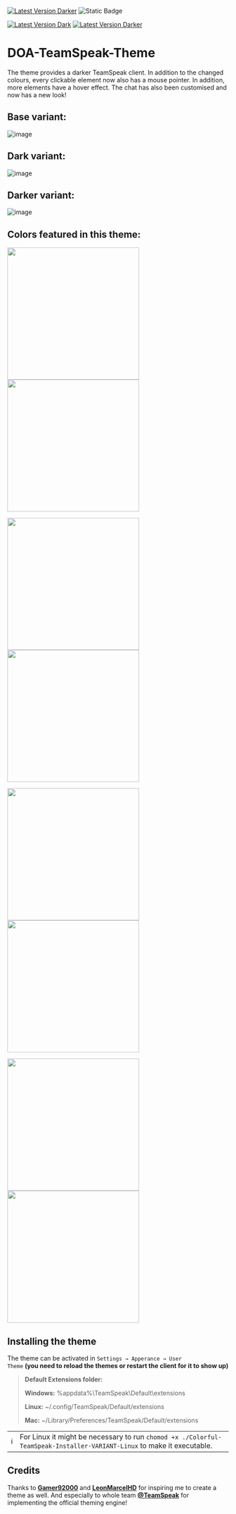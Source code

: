 [![Latest Version Darker](https://img.shields.io/badge/Latest%20Base%20Version-v1.0.0-brightgreen?style=flat&link=https%3A%2F%2Fgithub.com%2FImScheinox%2Fdoa%2Freleases%2Ftag%2Fbase-v1.0.0)](https://github.com/ImScheinox/doa/releases/tag/Base-v1.0.0)
<img alt="Static Badge" src="https://img.shields.io/badge/Latest%20Dark%20Version-v1.0.0-brightgreen?style=flat&link=https%3A%2F%2Fgithub.com%2FImScheinox%2Fdoa%2Freleases%2Ftag%2Fdark-v1.0.0">

[![Latest Version Dark](https://img.shields.io/badge/Latest%20Version-Darker-blue.svg)](https://github.com/ImScheinox/doa/releases/tag/Dark-v1.0.0)
[![Latest Version Darker](https://img.shields.io/badge/Latest%20Version-Darker-blue.svg)](https://github.com/ImScheinox/doa/releases/tag/Darker-v1.0.0)


# DOA-TeamSpeak-Theme
The theme provides a darker TeamSpeak client.
In addition to the changed colours, every clickable element now also has a mouse pointer. In addition, more elements have a hover effect. The chat has also been customised and now has a new look!
## Base variant:
![image](https://github.com/user-attachments/assets/35f5ad09-1300-423c-a2ed-c0fdfeecff7c)
## Dark variant:
![image](https://github.com/user-attachments/assets/454d03c6-c8d8-40b0-b73f-121aeb043426)
## Darker variant:
![image](https://github.com/user-attachments/assets/b1bc3241-a144-490a-b152-a0d0ae9f7211)
## Colors featured in this theme:
<p>
  <img src="https://github.com/user-attachments/assets/65cf7f40-de42-49ec-8678-f504e6d8e28c" width="300">
  <img src="https://github.com/user-attachments/assets/ab94e220-b586-441d-af1e-c0caea2e52ad" width="300">
</p>
<p>
  <img src="https://github.com/user-attachments/assets/4d4797db-8e1f-409c-8b54-4eb0b0211eea" width="300">
  <img src="https://github.com/user-attachments/assets/e0bf27f0-d9af-4643-b85b-9bf553545fa0" width="300">
</p>
<p>
  <img src="https://github.com/user-attachments/assets/011fed91-6775-478c-8d0c-74defc9c5120" width="300">
  <img src="https://github.com/user-attachments/assets/39a0793e-0cfa-4c7c-b649-08f67e90709a" width="300">
</p>
<p>
  <img src="https://github.com/user-attachments/assets/da65411b-7b6c-4e6d-a87f-8f0001c44d45" width="300">
  <img src="https://github.com/user-attachments/assets/444d5bf1-bee3-43ef-ba02-59ef3f8a0f47" width="300">
</p>

## Installing the theme

The theme can be activated in <code>Settings → Apperance → User Theme</code> <strong>(you need to reload the themes or restart the client for it to show up)</strong>

<blockquote>
<div dir="auto">
<p dir="auto"><strong>Default Extensions folder:</strong></p>
</div>
<div dir="auto">
<p dir="auto"><strong>Windows:</strong> %appdata%\TeamSpeak\Default\extensions</p>
</div>
<div dir="auto">
<p dir="auto"><strong>Linux:</strong> ~/.config/TeamSpeak/Default/extensions</p>
</div>
<div dir="auto">
<p dir="auto"><strong>Mac:</strong> ~/Library/Preferences/TeamSpeak/Default/extensions</p>
</div>
</blockquote>

<markdown-accessiblity-table data-catalyst=""><table>
<tbody><tr>
<td>
<div dir="auto">ℹ️</div>
</td>
<td>
For Linux it might be necessary to run <code>chomod +x ./Colorful-TeamSpeak-Installer-VARIANT-Linux</code> to make it executable.
</td>
</tr>
</tbody></table></markdown-accessiblity-table>

## Credits
Thanks to <a href="https://community.teamspeak.com/u/gamer92000" rel="nofollow"><strong>Gamer92000</strong></a> and <a href="https://community.teamspeak.com/u/LeonmarcelHD" rel="nofollow"><strong>LeonMarcelHD</strong></a>  for inspiring me to create a theme as well. And especially to whole team  <a href="https://community.teamspeak.com" rel="nofollow"><strong>@TeamSpeak</strong></a>  for implementing the official theming engine!

